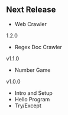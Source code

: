 Next Release
-
* Web Crawler

1.2.0
* Regex Doc Crawler

v1.1.0
* Number Game

v1.0.0
* Intro and Setup
* Hello Program
* Try/Except

